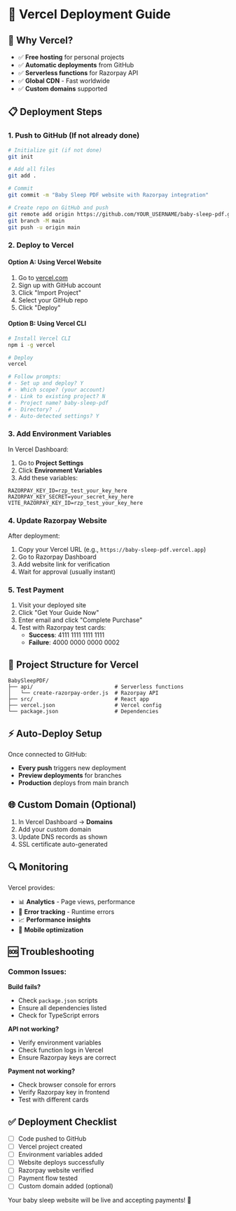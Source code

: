 # 🚀 Vercel Deployment Guide

## 🎯 Why Vercel?
- ✅ **Free hosting** for personal projects
- ✅ **Automatic deployments** from GitHub
- ✅ **Serverless functions** for Razorpay API
- ✅ **Global CDN** - Fast worldwide
- ✅ **Custom domains** supported

## 📋 Deployment Steps

### 1. Push to GitHub (If not already done)

```bash
# Initialize git (if not done)
git init

# Add all files
git add .

# Commit
git commit -m "Baby Sleep PDF website with Razorpay integration"

# Create repo on GitHub and push
git remote add origin https://github.com/YOUR_USERNAME/baby-sleep-pdf.git
git branch -M main
git push -u origin main
```

### 2. Deploy to Vercel

#### Option A: Using Vercel Website
1. Go to [vercel.com](https://vercel.com)
2. Sign up with GitHub account
3. Click "Import Project"
4. Select your GitHub repo
5. Click "Deploy"

#### Option B: Using Vercel CLI
```bash
# Install Vercel CLI
npm i -g vercel

# Deploy
vercel

# Follow prompts:
# - Set up and deploy? Y
# - Which scope? (your account)
# - Link to existing project? N
# - Project name? baby-sleep-pdf
# - Directory? ./
# - Auto-detected settings? Y
```

### 3. Add Environment Variables

In Vercel Dashboard:
1. Go to **Project Settings**
2. Click **Environment Variables**
3. Add these variables:

```
RAZORPAY_KEY_ID=rzp_test_your_key_here
RAZORPAY_KEY_SECRET=your_secret_key_here
VITE_RAZORPAY_KEY_ID=rzp_test_your_key_here
```

### 4. Update Razorpay Website

After deployment:
1. Copy your Vercel URL (e.g., `https://baby-sleep-pdf.vercel.app`)
2. Go to Razorpay Dashboard
3. Add website link for verification
4. Wait for approval (usually instant)

### 5. Test Payment

1. Visit your deployed site
2. Click "Get Your Guide Now"
3. Enter email and click "Complete Purchase"
4. Test with Razorpay test cards:
   - **Success**: 4111 1111 1111 1111
   - **Failure**: 4000 0000 0000 0002

## 🔧 Project Structure for Vercel

```
BabySleepPDF/
├── api/                          # Serverless functions
│   └── create-razorpay-order.js  # Razorpay API
├── src/                          # React app
├── vercel.json                   # Vercel config
└── package.json                  # Dependencies
```

## ⚡ Auto-Deploy Setup

Once connected to GitHub:
- **Every push** triggers new deployment
- **Preview deployments** for branches
- **Production** deploys from main branch

## 🌐 Custom Domain (Optional)

1. In Vercel Dashboard → **Domains**
2. Add your custom domain
3. Update DNS records as shown
4. SSL certificate auto-generated

## 🔍 Monitoring

Vercel provides:
- 📊 **Analytics** - Page views, performance
- 🐛 **Error tracking** - Runtime errors
- 📈 **Performance insights**
- 📱 **Mobile optimization**

## 🆘 Troubleshooting

### Common Issues:

**Build fails?**
- Check `package.json` scripts
- Ensure all dependencies listed
- Check for TypeScript errors

**API not working?**
- Verify environment variables
- Check function logs in Vercel
- Ensure Razorpay keys are correct

**Payment not working?**
- Check browser console for errors
- Verify Razorpay key in frontend
- Test with different cards

## ✅ Deployment Checklist

- [ ] Code pushed to GitHub
- [ ] Vercel project created
- [ ] Environment variables added
- [ ] Website deploys successfully
- [ ] Razorpay website verified
- [ ] Payment flow tested
- [ ] Custom domain added (optional)

Your baby sleep website will be live and accepting payments! 🎉
